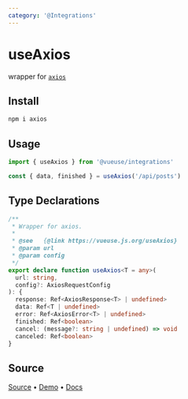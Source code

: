 ```yaml
---
category: '@Integrations'
---
```


# useAxios

wrapper for [`axios`](https://github.com/axios/axios)

## Install 

```bash
npm i axios
```

## Usage

```ts
import { useAxios } from '@vueuse/integrations'

const { data, finished } = useAxios('/api/posts')
```


<!--FOOTER_STARTS-->
## Type Declarations

```typescript
/**
 * Wrapper for axios.
 *
 * @see   {@link https://vueuse.js.org/useAxios}
 * @param url
 * @param config
 */
export declare function useAxios<T = any>(
  url: string,
  config?: AxiosRequestConfig
): {
  response: Ref<AxiosResponse<T> | undefined>
  data: Ref<T | undefined>
  error: Ref<AxiosError<T> | undefined>
  finished: Ref<boolean>
  cancel: (message?: string | undefined) => void
  canceled: Ref<boolean>
}
```

## Source

[Source](https://github.com/vueuse/vueuse/blob/master/packages/integrations/useAxios/index.ts) • [Demo](https://github.com/vueuse/vueuse/blob/master/packages/integrations/useAxios/demo.vue) • [Docs](https://github.com/vueuse/vueuse/blob/master/packages/integrations/useAxios/index.md)


<!--FOOTER_ENDS-->
